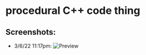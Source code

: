 # procedural C++ code thing


## Screenshots:

- 3/6/22 11:17pm:
![Preview](https://cdn.discordapp.com/attachments/974247469053509652/982270450803560529/unknown.png "3/6/22 screenshot")